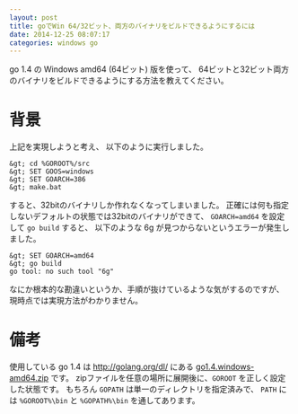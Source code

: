 ```yaml
---
layout: post
title: goでWin 64/32ビット、両方のバイナリをビルドできるようにするには
date: 2014-12-25 08:07:17
categories: windows go
---
```

<p>go 1.4 の Windows amd64 (64ビット) 版を使って、
64ビットと32ビット両方のバイナリをビルドできるようにする方法を教えてください。</p>

<h1>背景</h1>

<p>上記を実現しようと考え、
以下のように実行しました。</p>

```
&gt; cd %GOROOT%/src
&gt; SET GOOS=windows
&gt; SET GOARCH=386
&gt; make.bat
```

<p>すると、32bitのバイナリしか作れなくなってしまいました。
正確には何も指定しないデフォルトの状態では32bitのバイナリができて、
<code>GOARCH=amd64</code> を設定して <code>go build</code> すると、
以下のような 6g が見つからないというエラーが発生しました。</p>

```
&gt; SET GOARCH=amd64
&gt; go build
go tool: no such tool "6g"
```

<p>なにか根本的な勘違いというか、手順が抜けているような気がするのですが、
現時点では実現方法がわかりません。</p>

<h1>備考</h1>

<p>使用している go 1.4 は <a href="http://golang.org/dl/" rel="nofollow">http://golang.org/dl/</a> にある <a href="https://storage.googleapis.com/golang/go1.4.windows-amd64.zip" rel="nofollow">go1.4.windows-amd64.zip</a> です。
zipファイルを任意の場所に展開後に、<code>GOROOT</code> を正しく設定した状態です。
もちろん <code>GOPATH</code> は単一のディレクトリを指定済みで、
<code>PATH</code> には <code>%GOROOT%\bin</code> と <code>%GOPATH%\bin</code> を通してあります。</p>
